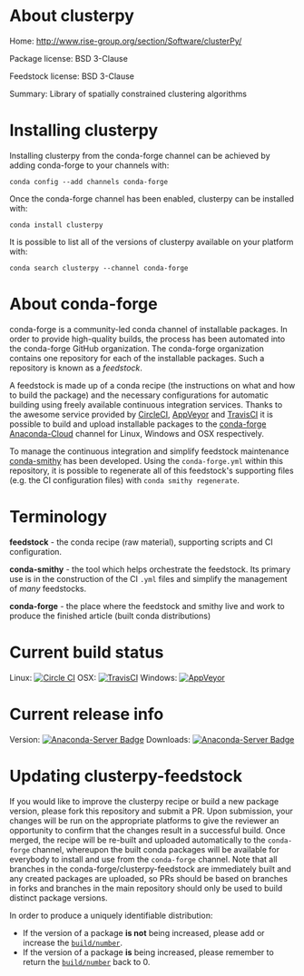 About clusterpy
===============

Home: http://www.rise-group.org/section/Software/clusterPy/

Package license: BSD 3-Clause

Feedstock license: BSD 3-Clause

Summary: Library of spatially constrained clustering algorithms



Installing clusterpy
====================

Installing clusterpy from the conda-forge channel can be achieved by adding conda-forge to your channels with:

```
conda config --add channels conda-forge
```

Once the conda-forge channel has been enabled, clusterpy can be installed with:

```
conda install clusterpy
```

It is possible to list all of the versions of clusterpy available on your platform with:

```
conda search clusterpy --channel conda-forge
```


About conda-forge
=================

conda-forge is a community-led conda channel of installable packages.
In order to provide high-quality builds, the process has been automated into the
conda-forge GitHub organization. The conda-forge organization contains one repository
for each of the installable packages. Such a repository is known as a *feedstock*.

A feedstock is made up of a conda recipe (the instructions on what and how to build
the package) and the necessary configurations for automatic building using freely
available continuous integration services. Thanks to the awesome service provided by
[CircleCI](https://circleci.com/), [AppVeyor](http://www.appveyor.com/)
and [TravisCI](https://travis-ci.org/) it is possible to build and upload installable
packages to the [conda-forge](https://anaconda.org/conda-forge)
[Anaconda-Cloud](http://docs.anaconda.org/) channel for Linux, Windows and OSX respectively.

To manage the continuous integration and simplify feedstock maintenance
[conda-smithy](http://github.com/conda-forge/conda-smithy) has been developed.
Using the ``conda-forge.yml`` within this repository, it is possible to regenerate all of
this feedstock's supporting files (e.g. the CI configuration files) with ``conda smithy regenerate``.


Terminology
===========

**feedstock** - the conda recipe (raw material), supporting scripts and CI configuration.

**conda-smithy** - the tool which helps orchestrate the feedstock.
                   Its primary use is in the construction of the CI ``.yml`` files
                   and simplify the management of *many* feedstocks.

**conda-forge** - the place where the feedstock and smithy live and work to
                  produce the finished article (built conda distributions)

Current build status
====================

Linux: [![Circle CI](https://circleci.com/gh/conda-forge/clusterpy-feedstock.svg?style=shield)](https://circleci.com/gh/conda-forge/clusterpy-feedstock)
OSX: [![TravisCI](https://travis-ci.org/conda-forge/clusterpy-feedstock.svg?branch=master)](https://travis-ci.org/conda-forge/clusterpy-feedstock)
Windows: [![AppVeyor](https://ci.appveyor.com/api/projects/status/github/conda-forge/clusterpy-feedstock?svg=True)](https://ci.appveyor.com/project/conda-forge/clusterpy-feedstock/branch/master)

Current release info
====================
Version: [![Anaconda-Server Badge](https://anaconda.org/conda-forge/clusterpy/badges/version.svg)](https://anaconda.org/conda-forge/clusterpy)
Downloads: [![Anaconda-Server Badge](https://anaconda.org/conda-forge/clusterpy/badges/downloads.svg)](https://anaconda.org/conda-forge/clusterpy)


Updating clusterpy-feedstock
============================

If you would like to improve the clusterpy recipe or build a new
package version, please fork this repository and submit a PR. Upon submission,
your changes will be run on the appropriate platforms to give the reviewer an
opportunity to confirm that the changes result in a successful build. Once
merged, the recipe will be re-built and uploaded automatically to the
`conda-forge` channel, whereupon the built conda packages will be available for
everybody to install and use from the `conda-forge` channel.
Note that all branches in the conda-forge/clusterpy-feedstock are
immediately built and any created packages are uploaded, so PRs should be based
on branches in forks and branches in the main repository should only be used to
build distinct package versions.

In order to produce a uniquely identifiable distribution:
 * If the version of a package **is not** being increased, please add or increase
   the [``build/number``](http://conda.pydata.org/docs/building/meta-yaml.html#build-number-and-string).
 * If the version of a package **is** being increased, please remember to return
   the [``build/number``](http://conda.pydata.org/docs/building/meta-yaml.html#build-number-and-string)
   back to 0.
